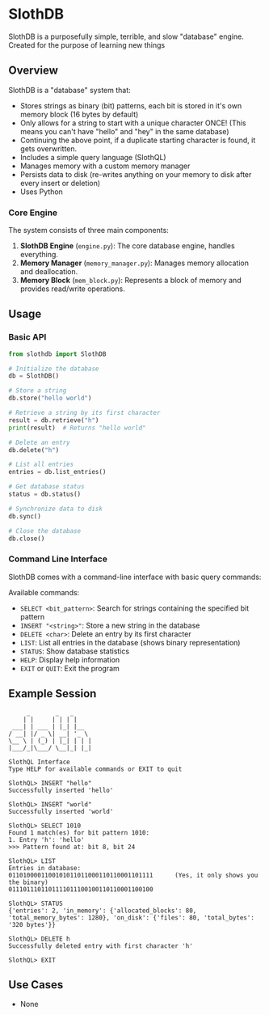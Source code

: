 # SlothDB

SlothDB is a purposefully simple, terrible, and slow "database" engine. Created for the purpose of learning new things

## Overview

SlothDB is a "database" system that:
- Stores strings as binary (bit) patterns, each bit is stored in it's own memory block (16 bytes by default)
- Only allows for a string to start with a unique character ONCE! (This means you can't have "hello" and "hey" in the same database)
- Continuing the above point, if a duplicate starting character is found, it gets overwritten.
- Includes a simple query language (SlothQL)
- Manages memory with a custom memory manager
- Persists data to disk (re-writes anything on your memory to disk after every insert or deletion)
- Uses Python

### Core Engine

The system consists of three main components:

1. **SlothDB Engine** (`engine.py`): The core database engine, handles everything.
2. **Memory Manager** (`memory_manager.py`): Manages memory allocation and deallocation.
3. **Memory Block** (`mem_block.py`): Represents a block of memory and provides read/write operations.

## Usage

### Basic API

```python
from slothdb import SlothDB

# Initialize the database
db = SlothDB()

# Store a string
db.store("hello world")

# Retrieve a string by its first character
result = db.retrieve("h")
print(result)  # Returns "hello world"

# Delete an entry
db.delete("h")

# List all entries
entries = db.list_entries()

# Get database status
status = db.status()

# Synchronize data to disk
db.sync()

# Close the database
db.close()
```

### Command Line Interface

SlothDB comes with a command-line interface with basic query commands:

Available commands:

- `SELECT <bit_pattern>`: Search for strings containing the specified bit pattern
- `INSERT "<string>"`: Store a new string in the database
- `DELETE <char>`: Delete an entry by its first character
- `LIST`: List all entries in the database (shows binary representation)
- `STATUS`: Show database statistics
- `HELP`: Display help information
- `EXIT` or `QUIT`: Exit the program

## Example Session

```
     _       _   _     
    | |     | | | |    
 ___| | ___ | |_| |__  
/ __| |/ _ \| __| '_ \ 
\__ \ | (_) | |_| | | |
|___/_|\___/ \__|_| |_|  
    
SlothQL Interface
Type HELP for available commands or EXIT to quit

SlothQL> INSERT "hello"
Successfully inserted 'hello'

SlothQL> INSERT "world"
Successfully inserted 'world'

SlothQL> SELECT 1010
Found 1 match(es) for bit pattern 1010:
1. Entry 'h': 'hello'
>>> Pattern found at: bit 8, bit 24

SlothQL> LIST
Entries in database:
0110100001100101011011000110110001101111      (Yes, it only shows you the binary)
0111011101101111011100100110110001100100

SlothQL> STATUS
{'entries': 2, 'in_memory': {'allocated_blocks': 80, 'total_memory_bytes': 1280}, 'on_disk': {'files': 80, 'total_bytes': '320 bytes'}}

SlothQL> DELETE h
Successfully deleted entry with first character 'h'

SlothQL> EXIT
```

## Use Cases
- None
